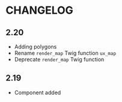 # CHANGELOG

## 2.20

-   Adding polygons
-   Rename `render_map` Twig function `ux_map`
-   Deprecate `render_map` Twig function

## 2.19

-   Component added
